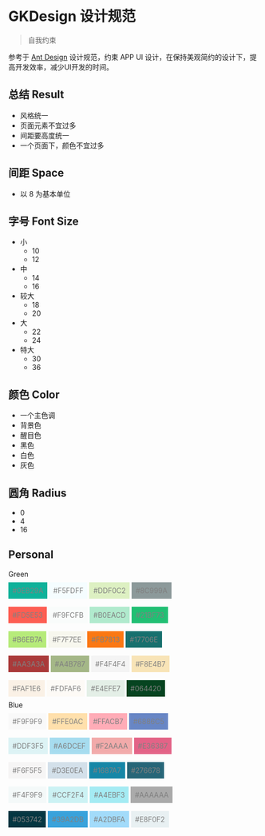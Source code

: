 # GKDesign 设计规范

> 自我约束

参考于 [Ant Design](https://ant.design/docs/spec/introduce-cn) 设计规范，约束 APP UI 设计，在保持美观简约的设计下，提高开发效率，减少UI开发的时间。

## 总结 Result

- 风格统一
- 页面元素不宜过多
- 间距要高度统一
- 一个页面下，颜色不宜过多

## 间距 Space

- 以 8 为基本单位
  
## 字号 Font Size

- 小
  - 10
  - 12
- 中
  - 14
  - 16
- 较大
  - 18
  - 20
- 大
  - 22
  - 24
- 特大
  - 30
  - 36

## 颜色 Color

- 一个主色调
- 背景色
- 醒目色
- 黑色
- 白色
- 灰色

## 圆角 Radius

- 0
- 4
- 16

## Personal

<div>
Green
<div style="padding:16px 0">
    <span style="background:#0EB29A;color:grey;padding:8px">#0EB29A</span>
    <span style="background:#F5FDFF;color:grey;padding:8px">#F5FDFF</span>
    <span style="background:#DDF0C2;color:grey;padding:8px">#DDF0C2</span>
    <span style="background:#8C999A;color:grey;padding:8px">#8C999A</span>
</div>
<div style="padding:16px 0">
    <span style="background:#FD5E53;color:grey;padding:8px">#FD5E53</span>
    <span style="background:#F9FCFB;color:grey;padding:8px">#F9FCFB</span>
    <span style="background:#B0EACD;color:grey;padding:8px">#B0EACD</span>
    <span style="background:#21BF73;color:grey;padding:8px">#21BF73</span>
</div>
<div style="padding:16px 0">
    <span style="background:#B6EB7A;color:grey;padding:8px">#B6EB7A</span>
    <span style="background:#F7F7EE;color:grey;padding:8px">#F7F7EE</span>
    <span style="background:#FB7813;color:grey;padding:8px">#FB7813</span>
    <span style="background:#17706E;color:grey;padding:8px">#17706E</span>
</div>
<div style="padding:16px 0">
    <span style="background:#AA3A3A;color:grey;padding:8px">#AA3A3A</span>
    <span style="background:#A4B787;color:grey;padding:8px">#A4B787</span>
    <span style="background:#F4F4F4;color:grey;padding:8px">#F4F4F4</span>
    <span style="background:#F8E4B7;color:grey;padding:8px">#F8E4B7</span>
</div>
<div style="padding:16px 0">
    <span style="background:#FAF1E6;color:grey;padding:8px">#FAF1E6</span>
    <span style="background:#FDFAF6;color:grey;padding:8px">#FDFAF6</span>
    <span style="background:#E4EFE7;color:grey;padding:8px">#E4EFE7</span>
    <span style="background:#064420;color:grey;padding:8px">#064420</span>
</div>
</div>

<div>
Blue
<div style="padding:16px 0">
    <span style="background:#F9F9F9;color:grey;padding:8px">#F9F9F9</span>
    <span style="background:#FFE0AC;color:grey;padding:8px">#FFE0AC</span>
    <span style="background:#FFACB7;color:grey;padding:8px">#FFACB7</span>
    <span style="background:#6886C5;color:grey;padding:8px">#6886C5</span>
</div>
<div style="padding:16px 0">
    <span style="background:#DDF3F5;color:grey;padding:8px">#DDF3F5</span>
    <span style="background:#A6DCEF;color:grey;padding:8px">#A6DCEF</span>
    <span style="background:#F2AAAA;color:grey;padding:8px">#F2AAAA</span>
    <span style="background:#E36387;color:grey;padding:8px">#E36387</span>
</div>
<div style="padding:16px 0">
    <span style="background:#F6F5F5;color:grey;padding:8px">#F6F5F5</span>
    <span style="background:#D3E0EA;color:grey;padding:8px">#D3E0EA</span>
    <span style="background:#1687A7;color:grey;padding:8px">#1687A7</span>
    <span style="background:#276678;color:grey;padding:8px">#276678</span>
</div>
<div style="padding:16px 0">
    <span style="background:#F4F9F9;color:grey;padding:8px">#F4F9F9</span>
    <span style="background:#CCF2F4;color:grey;padding:8px">#CCF2F4</span>
    <span style="background:#A4EBF3;color:grey;padding:8px">#A4EBF3</span>
    <span style="background:#AAAAAA;color:grey;padding:8px">#AAAAAA</span>
</div>
<div style="padding:16px 0">
    <span style="background:#053742;color:grey;padding:8px">#053742</span>
    <span style="background:#39A2DB;color:grey;padding:8px">#39A2DB</span>
    <span style="background:#A2DBFA;color:grey;padding:8px">#A2DBFA</span>
    <span style="background:#E8F0F2;color:grey;padding:8px">#E8F0F2</span>
</div>
</div>